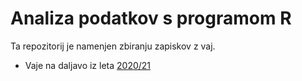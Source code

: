 # Analiza podatkov s programom R

Ta repozitorij je namenjen zbiranju zapiskov z vaj.

* Vaje na daljavo iz leta [2020/21](2020-21)
